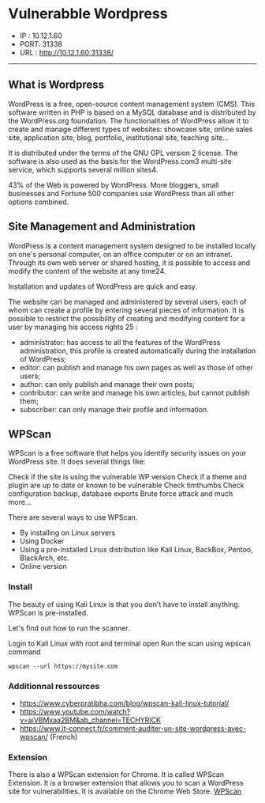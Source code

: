 # Vulnerabble Wordpress

* IP : 10.12.1.60
* PORT: 31338
* URL  : http://10.12.1.60:31338/

----

## What is Wordpress  
WordPress is a free, open-source content management system (CMS). This software written in PHP is based on a MySQL database and is distributed by the WordPress.org foundation. The functionalities of WordPress allow it to create and manage different types of websites: showcase site, online sales site, application site, blog, portfolio, institutional site, teaching site...

It is distributed under the terms of the GNU GPL version 2 license. The software is also used as the basis for the WordPress.com3 multi-site service, which supports several million sites4.

43% of the Web is powered by WordPress. More bloggers, small businesses and Fortune 500 companies use WordPress than all other options combined.

## Site Management and Administration
WordPress is a content management system designed to be installed locally on one's personal computer, on an office computer or on an intranet. Through its own web server or shared hosting, it is possible to access and modify the content of the website at any time24.

Installation and updates of WordPress are quick and easy.

The website can be managed and administered by several users, each of whom can create a profile by entering several pieces of information. It is possible to restrict the possibility of creating and modifying content for a user by managing his access rights 25 :

- administrator: has access to all the features of the WordPress administration, this profile is created automatically during the installation of WordPress;
- editor: can publish and manage his own pages as well as those of other users;
- author: can only publish and manage their own posts;
- contributor: can write and manage his own articles, but cannot publish them;
- subscriber: can only manage their profile and information.

## WPScan
WPScan is a free software that helps you identify security issues on your WordPress site. It does several things like:

Check if the site is using the vulnerable WP version
Check if a theme and plugin are up to date or known to be vulnerable
Check timthumbs
Check configuration backup, database exports
Brute force attack
and much more...

There are several ways to use WPScan.

- By installing on Linux servers
- Using Docker
- Using a pre-installed Linux distribution like Kali Linux, BackBox, Pentoo, BlackArch, etc.
- Online version

### Install

The beauty of using Kali Linux is that you don't have to install anything. WPScan is pre-installed.

Let's find out how to run the scanner.

Login to Kali Linux with root and terminal open
Run the scan using wpscan command
````
wpscan --url https://mysite.com
````


### Additionnal ressources
- https://www.cyberpratibha.com/blog/wpscan-kali-linux-tutorial/
- https://www.youtube.com/watch?v=aiVBMxaa2BM&ab_channel=TECHYRICK 
- https://www.it-connect.fr/comment-auditer-un-site-wordpress-avec-wpscan/ (French)

### Extension

There is also a WPScan extension for Chrome. It is called WPScan Extension. It is a browser extension that allows you to scan a WordPress site for vulnerabilities. It is available on the Chrome Web Store.
 [WPScan](https://wordpress.org/plugins/wpvulnerability/)

